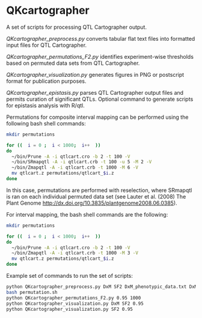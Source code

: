 # QKcartographer
A set of scripts for processing QTL Cartographer output.

<i>QKcartographer_preprocess.py</i> converts tabular flat text files into formatted input files for QTL Cartographer.

<i>QKcartographer_permutations_F2.py</i> identifies experiment-wise thresholds based on permuted data sets from QTL Cartographer.

<i>QKcartographer_visualization.py</i> generates figures in PNG or postscript format for publication purposes.

<i>QKcartographer_epistasis.py</i> parses QTL Cartographer output files and permits curation of significant QTLs. Optional command to generate scripts for epistasis analysis with R/qtl.

Permutations for composite interval mapping can be performed using the following bash shell commands:

```bash
mkdir permutations

for ((  i = 0 ;  i < 1000;  i++  ))
do
  ~/bin/Prune -A -i qtlcart.cro -b 2 -t 100 -V
  ~/bin/SRmapqtl -A -i qtlcart.crb -t 100 -u 5 -M 2 -V
  ~/bin/Zmapqtl -A -i qtlcart.crb -t 1000 -M 6 -V
  mv qtlcart.z permutations/qtlcart_$i.z
done
```

In this case, permutations are performed with reselection, where SRmapqtl is ran on each individual permuted data set (see Lauter et al. (2008) The Plant Genome http://dx.doi.org/10.3835/plantgenome2008.06.0385).

For interval mapping, the bash shell commands are the following:

```bash
mkdir permutations

for ((  i = 0 ;  i < 1000;  i++  ))
do
  ~/bin/Prune -A -i qtlcart.cro -b 2 -t 100 -V
  ~/bin/Zmapqtl -A -i qtlcart.crb -t 1000 -M 3 -V
  mv qtlcart.z permutations/qtlcart_$i.z
done
```

Example set of commands to run the set of scripts:
```bash
python QKcartographer_preprocess.py DxM SF2 DxM_phenotypic_data.txt DxM_genetic_map.txt
bash permutation.sh
python QKcartographer_permutations_F2.py 0.95 1000
python QKcartographer_visualization.py DxM SF2 0.95
python QKcartographer_visualization.py SF2 0.95
```
